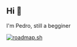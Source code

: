 ## Hi 👋
I'm Pedro, still a begginer


<a href="https://roadmap.sh"><img src="https://roadmap.sh/card/tall/6768bb3370129741a8ab7c1a?variant=dark&roadmaps=frontend%2Cbackend%2Cfull-stack%2Cgit-github" alt="roadmap.sh"/></a>

